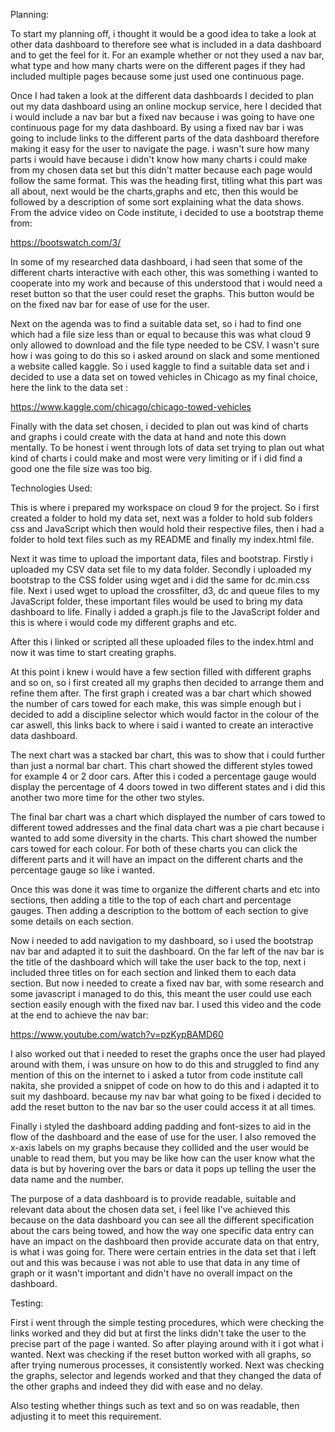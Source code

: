 Planning:

  

To start my planning off, i thought it would be a good idea to take a look at other data dashboard to therefore see what is included in a data dashboard and to get the feel for it. For an example whether or not they used a nav bar, what type and how many charts were on the different pages if they had included multiple pages because some just used one continuous page. 



Once I had taken a look at the different data dashboards I decided to plan out my data dashboard using an online mockup service, here I decided that i would include a nav bar but a fixed nav because i was going to have one continuous page for my data dashboard. By using a fixed nav bar i was going to include links to the different parts of the data dashboard therefore making it easy for the user to navigate the page. i wasn't sure how many parts i would have because i didn't know how many charts i could make from my chosen data set but this didn't matter because each page would follow the same format. This was the heading first, titling what this part was all about, next would be the charts,graphs and etc, then this would be followed by a description of some sort explaining what the data shows. From the advice video on Code institute, i decided to use a bootstrap theme from:

https://bootswatch.com/3/



In some of my researched data dashboard, i had seen that some of the different charts interactive with each other, this was something i wanted to cooperate into my work and because of this understood that i would need a reset button so that the user could reset the graphs. This button would be on the fixed nav bar for ease of use for the user.



Next on the agenda was to find a suitable data set, so i had to find one which had a file size less than or equal to because this was what cloud 9 only allowed to download and the file type needed to be CSV. I wasn't sure how i was going to do this so i asked around on slack and some mentioned a website called kaggle. So i used kaggle to find a suitable data set and i decided to use a data set on towed vehicles in Chicago as my final choice, here the link to the data set :

https://www.kaggle.com/chicago/chicago-towed-vehicles



Finally with the data set chosen, i decided to plan out was kind of charts and graphs i could create with the data at hand and note this down mentally. To be honest i went through lots of data set trying to plan out what kind of charts i could make and most were very limiting or if i did find a good one the file size was too big.





Technologies Used:



This is where i prepared my workspace on cloud 9 for the project. So i first created a folder to hold my data set, next was a folder to hold sub folders css and JavaScript which then would hold their respective files, then i had a folder to hold text files such as my README and finally my index.html file.



Next it was time to upload the important data, files and bootstrap. Firstly i uploaded my CSV data set file to my data folder. Secondly i uploaded my bootstrap to the CSS folder using wget and i did the same for dc.min.css file. Next i used wget to upload the crossfilter, d3, dc and queue files to my JavaScript folder, these important files would be used to bring my data dashboard to life. Finally i added a graph.js file to the JavaScript folder and this is where i would code my different graphs and etc.



After this i linked or scripted all these uploaded files to the index.html and now it was time to start creating graphs.



At this point i knew i would have a few section filled with different graphs and so on, so i first created all my graphs then decided to arrange them and refine them after. The first graph i created was a bar chart which showed the number of cars towed for each make, this was simple enough but i decided to add a discipline selector which would factor in the colour of the car aswell, this links back to where i said i wanted to create an interactive data dashboard. 



The next chart was a stacked bar chart, this was to show that i could further than just a normal bar chart. This chart showed the different styles towed for example 4 or 2 door cars. After this i coded a percentage gauge would display the percentage of 4 doors towed in two different states and i did this another two more time for the other two styles. 



The final bar chart was a chart which displayed the number of cars towed to different towed addresses and the final data chart was a pie chart because i wanted to add some diversity in the charts. This chart showed the number cars towed for each colour. For both of these charts you can click the different parts and it will have an impact on the different charts and the percentage gauge so like i wanted.



Once this was done it was time to organize the different charts and etc into sections, then adding a title to the top of each chart and percentage gauges. Then adding a description to the bottom of each section to give some details on each section. 



Now i needed to add navigation to my dashboard, so i used the bootstrap nav bar and adapted it to suit the dashboard. On the far left of the nav bar is the title of the dashboard which will take the user back to the top, next i included three titles on for each section and linked them to each data section. But now i needed to create a fixed nav bar, with some research and some javascript i managed to do this, this meant the user could use each section easily enough with the fixed nav bar. I used this video and the code at the end to achieve the nav bar:

https://www.youtube.com/watch?v=pzKypBAMD60



I also worked out that i needed to reset the graphs once the user had played around with them, i was unsure on how to do this and struggled to find any mention of this on the internet to i asked a tutor from code institute call nakita, she provided a snippet of code on how to do this and i adapted it to suit my dashboard. because my nav bar what going to be fixed i decided to add the reset button to the nav bar so the user could access it at all times.



Finally i styled the dashboard adding padding and font-sizes to aid in the flow of the dashboard and the ease of use for the user. I also removed the x-axis labels on my graphs because they collided and the user would be unable to read them, but you may be like how can the user know what the data is but by hovering over the bars or data it pops up telling the user the data name and the number.



The purpose of a data dashboard is to provide readable, suitable and relevant data about the chosen data set, i feel like I've achieved this because on the data dashboard you can see all the different specification about the cars being towed, and how the way one specific data entry can have an impact on the dashboard then provide accurate data on that entry, is what i was going for. There were certain entries in the data set that i left out and this was because i was not able to use that data in any time of graph or it wasn't important and didn't have no overall impact on the dashboard. 



Testing:



First i went through the simple testing procedures, which were checking the links worked and they did but at first the links didn't take the user to the precise part of the page i wanted. So after playing around with it i got what i wanted. Next was checking if the reset button worked with all graphs, so after trying numerous processes, it consistently worked. Next was checking the graphs, selector and legends worked and that they changed the data of the other graphs and indeed they did with ease and no delay. 



Also testing whether things such as text and so on was readable, then adjusting it to meet this requirement.













